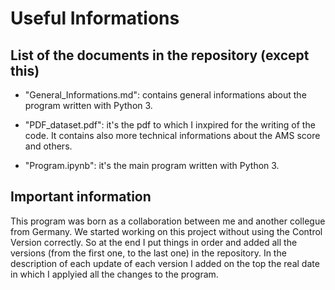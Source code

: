 # Useful Informations
 
## List of the documents in the repository (except this)

- "General_Informations.md": contains general informations about the program written with Python 3.

- "PDF_dataset.pdf": it's the pdf to which I inxpired for the writing of the code. It contains also more technical informations 
about the AMS score and others.

- "Program.ipynb": it's the main program written with Python 3.

## Important information

This program was born as a collaboration between me and another collegue from Germany. We started working on this project
without using the Control Version correctly. So at the end I put things in order and added all the versions (from the 
first one, to the last one) in the repository. In the description of each update of each version I added on the top the real
date in which I applyied all the changes to the program.
